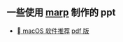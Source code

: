 ## 一些使用 [marp](https://marp.app/) 制作的 ppt

-   [ macOS 软件推荐](./macOS-software.html) [pdf 版](./macOS-software.pdf)
